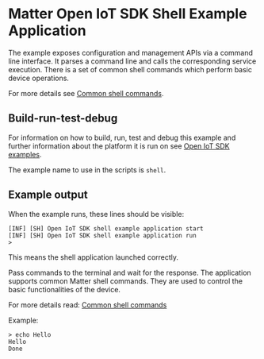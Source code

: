 ﻿# Matter Open IoT SDK Shell Example Application

The example exposes configuration and management APIs via a command line
interface. It parses a command line and calls the corresponding service
execution. There is a set of common shell commands which perform basic device
operations.

For more details see
[Common shell commands](https://github.com/project-chip/connectedhomeip/blob/master/README.md#matter-shell-command-details).

## Build-run-test-debug

For information on how to build, run, test and debug this example and further
information about the platform it is run on see
[Open IoT SDK examples](../../../platforms/openiotsdk/openiotsdk_examples.md).

The example name to use in the scripts is `shell`.

## Example output

When the example runs, these lines should be visible:

```
[INF] [SH] Open IoT SDK shell example application start
[INF] [SH] Open IoT SDK shell example application run
>
```

This means the shell application launched correctly.

Pass commands to the terminal and wait for the response. The application
supports common Matter shell commands. They are used to control the basic
functionalities of the device.

For more details read:
[Common shell commands](https://github.com/project-chip/connectedhomeip/blob/master/README.md#matter-shell-command-details)

Example:

```
> echo Hello
Hello
Done
```
